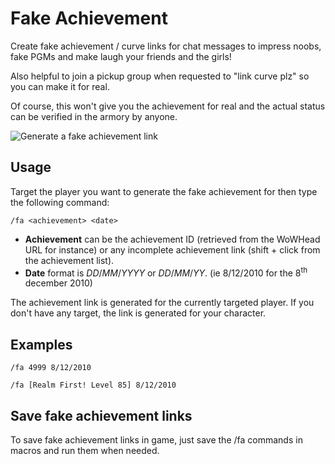 Fake Achievement
================
Create fake achievement / curve links for chat messages to impress noobs, fake PGMs and make laugh your friends and the girls!

Also helpful to join a pickup group when requested to "link curve plz" so you can make it for real.

Of course, this won't give you the achievement for real and the actual status can be verified in the armory by anyone.

![Generate a fake achievement link](https://github.com/LenweSaralonde/FakeAchievement/blob/master/FakeAchievement-demo.gif?raw=true)

Usage
-----
Target the player you want to generate the fake achievement for then type the following command:

`/fa <achievement> <date>`
* **Achievement** can be the achievement ID (retrieved from the WoWHead URL for instance) or any incomplete achievement link (shift + click from the achievement list).
* **Date** format is *DD*/*MM*/*YYYY* or *DD*/*MM*/*YY*. (ie 8/12/2010 for the 8<sup>th</sup> december 2010)

The achievement link is generated for the currently targeted player. If you don't have any target, the link is generated for your character.

Examples
--------
`/fa 4999 8/12/2010`

`/fa [Realm First! Level 85] 8/12/2010`

Save fake achievement links
---------------------------
To save fake achievement links in game, just save the /fa commands in macros and run them when needed.